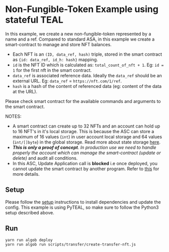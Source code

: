 # Non-Fungible-Token Example using stateful TEAL

In this example, we create a new non-fungible-token represented by a name and a ref.
Compared to standard ASA, in this example we create a smart-contract to manage and store NFT balances.

- Each NFT is an `(ID, data_ref, hash)` triple, stored in the smart contract as `{id: data_ref, id_h: hash}` mapping.
- `id` is the NFT ID which is calculated as: `total_count_of_nft + 1`. Eg: `id = 1` for the first nft in the smart contract.
- `data_ref` is associated reference data. Ideally the `data_ref` should be an external URL. Eg: `data_ref` = `https://nft.com/1/ref`.
- `hash` is a hash of the content of referenced data (eg: content of the data at the URL).

Please check smart contract for the available commands and arguments to the smart contract.

NOTES:

- A smart contract can create up to 32 NFTs and an account can hold up to 16 NFT's in it's local storage. This is because the ASC can store a maximum of 16 values (`int`) in user account local storage and 64 values (`int/[]byte`) in the global storage. Read more about state storage [here](https://developer.algorand.org/docs/features/asc1/stateful/sdks/#state-storage).
- _**This is only a proof of concept**. In production use we need to handle properly the account which can manage the smart-contract (update or delete)_ and audit all conditions.
- In this ASC, Update Application call is **blocked** i.e once deployed, you cannot update the smart contract by another program. Refer to [this](https://developer.algorand.org/docs/features/asc1/stateful/#update-stateful-smart-contract) for more details.

## Setup

Please follow the [setup](../README.md) instructions to install dependencies and update the config.
This example is using PyTEAL, so make sure to follow the Python3 setup described above.

## Run

```
yarn run algob deploy
yarn run algob run scripts/transfer/create-transfer-nft.js
```
